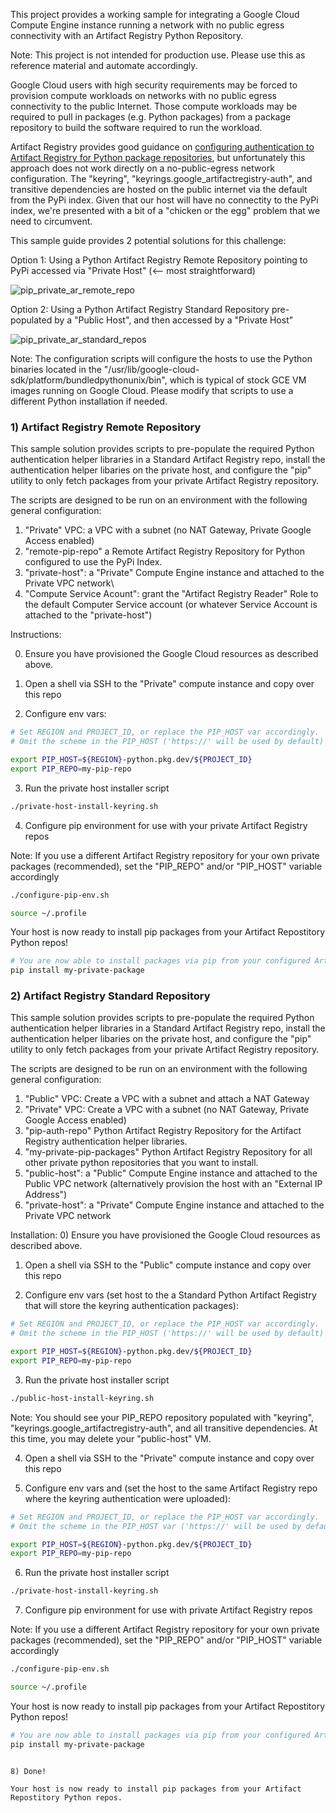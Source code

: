 This project provides a working sample for integrating a Google Cloud Compute Engine instance running a network with no public egress connectivity with an Artifact Registry Python Repository.

Note: This project is not intended for production use. Please use this as reference material and automate accordingly.

Google Cloud users with high security requirements may be forced to provision compute workloads on networks with no public egress connectivity to the public Internet. Those compute workloads may be required to pull in packages (e.g. Python packages) from a package repository to build the software required to run the workload.

Artifact Registry provides good guidance on [configuring authentication to Artifact Registry for Python package repositories](https://cloud.google.com/artifact-registry/docs/python/authentication), but unfortunately this approach does not work directly on a no-public-egress network configuration. The "keyring", "keyrings.google_artifactregistry-auth", and transitive dependencies are hosted on the public internet via the default from the PyPi index. Given that our host will have no connectity to the PyPi index, we're presented with a bit of a "chicken or the egg" problem that we need to circumvent.

This sample guide provides 2 potential solutions for this challenge:

Option 1: Using a Python Artifact Registry Remote Repository pointing to PyPi accessed via "Private Host" (<-- most straightforward)

![pip_private_ar_remote_repo](https://github.com/user-attachments/assets/70b85523-d523-450e-9af9-2a4e01a0b887)

Option 2: Using a Python Artifact Registry Standard Repository pre-populated by a "Public Host", and then accessed by a "Private Host"

![pip_private_ar_standard_repos](https://github.com/user-attachments/assets/a928815c-9a89-4d95-b862-1dd4cc2a4b0f)


Note: The configuration scripts will configure the hosts to use the Python binaries located in the "/usr/lib/google-cloud-sdk/platform/bundledpythonunix/bin", which is typical of stock GCE VM images running on Google Cloud. Please modify that scripts to use a different Python installation if needed.

### 1) Artifact Registry Remote Repository
This sample solution provides scripts to pre-populate the required Python authentication helper libraries in a Standard Artifact Registry repo, install the authentication helper libaries on the private host, and configure the "pip" utility to only fetch packages from your private Artifact Registry repository.

The scripts are designed to be run on an environment with the following general configuration:
1) "Private" VPC: a VPC with a subnet (no NAT Gateway, Private Google Access enabled)
2) "remote-pip-repo" a Remote Artifact Registry Repository for Python configured to use the PyPi Index.
3) "private-host": a "Private" Compute Engine instance and attached to the Private VPC network\
4) "Compute Service Acount": grant the "Artifact Registry Reader" Role to the default Computer Service account (or whatever Service Account is attached to the "private-host")

Instructions:

0) Ensure you have provisioned the Google Cloud resources as described above.

1) Open a shell via SSH to the "Private" compute instance and copy over this repo

2) Configure env vars:

  ```BASH
  # Set REGION and PROJECT_ID, or replace the PIP_HOST var accordingly.
  # Omit the scheme in the PIP_HOST ('https://' will be used by default) var.

  export PIP_HOST=${REGION}-python.pkg.dev/${PROJECT_ID}
  export PIP_REPO=my-pip-repo
  ```

3) Run the private host installer script

  ```BASH
  ./private-host-install-keyring.sh
  ```

4) Configure pip environment for use with your private Artifact Registry repos 

  Note: If you use a different Artifact Registry repository for your own private packages (recommended), set the "PIP_REPO" and/or "PIP_HOST" variable accordingly

  ```BASH
  ./configure-pip-env.sh

  source ~/.profile
  ```
 
Your host is now ready to install pip packages from your Artifact Repostitory Python repos!

```BASH
# You are now able to install packages via pip from your configured Artiface Registry repositories.
pip install my-private-package
```

### 2) Artifact Registry Standard Repository
This sample solution provides scripts to pre-populate the required Python authentication helper libraries in a Standard Artifact Registry repo, install the authentication helper libaries on the private host, and configure the "pip" utility to only fetch packages from your private Artifact Registry repository.

The scripts are designed to be run on an environment with the following general configuration:
1) "Public" VPC: Create a VPC with a subnet and attach a NAT Gateway
2) "Private" VPC: Create a VPC with a subnet (no NAT Gateway, Private Google Access enabled)
3) "pip-auth-repo" Python Artifact Registry Repository for the Artifact Registry authentication helper libraries.
4) "my-private-pip-packages" Python Artifact Registry Repository for all other private python repositories that you want to install.
5) "public-host": a "Public" Compute Engine instance and attached to the Public VPC network (alternatively provision the host with an "External IP Address")
4) "private-host": a "Private" Compute Engine instance and attached to the Private VPC network
  
Installation:
0) Ensure you have provisioned the Google Cloud resources as described above.

1) Open a shell via SSH to the "Public" compute instance and copy over this repo

2) Configure env vars (set host to the a Standard Python Artifact Registry that will store the keyring authentication packages):

  ```BASH
  # Set REGION and PROJECT_ID, or replace the PIP_HOST var accordingly.
  # Omit the scheme in the PIP_HOST ('https://' will be used by default) var.

  export PIP_HOST=${REGION}-python.pkg.dev/${PROJECT_ID}
  export PIP_REPO=my-pip-repo
  ```

3) Run the private host installer script

  ```BASH
  ./public-host-install-keyring.sh
  ```

Note: You should see your PIP_REPO repository populated with "keyring", "keyrings.google_artifactregistry-auth", and all transitive dependencies. At this time, you may delete your "public-host" VM.

4) Open a shell via SSH to the "Private" compute instance and copy over this repo

5) Configure env vars and (set the host to the same Artifact Registry repo where the keyring authentication were uploaded):

  ```BASH
  # Set REGION and PROJECT_ID, or replace the PIP_HOST var accordingly.
  # Omit the scheme in the PIP_HOST var ('https://' will be used by default).

  export PIP_HOST=${REGION}-python.pkg.dev/${PROJECT_ID}
  export PIP_REPO=my-pip-repo
  ```

6) Run the private host installer script

  ```BASH
  ./private-host-install-keyring.sh
  ```

7) Configure pip environment for use with private Artifact Registry repos 

  Note: If you use a different Artifact Registry repository for your own private packages (recommended), set the "PIP_REPO" and/or "PIP_HOST" variable accordingly

  ```BASH
  ./configure-pip-env.sh

  source ~/.profile
  ```

Your host is now ready to install pip packages from your Artifact Repostitory Python repos!

```BASH
# You are now able to install packages via pip from your configured Artiface Registry repositories.
pip install my-private-package
```


  ```

  8) Done!
 
  Your host is now ready to install pip packages from your Artifact Repostitory Python repos.
